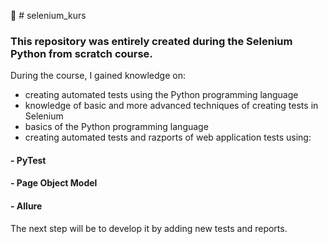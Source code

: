 📖 # selenium_kurs

### This repository was entirely created during the Selenium Python from scratch course. 
During the course, I gained knowledge on:
* creating automated tests using the Python programming language
* knowledge of basic and more advanced techniques of creating tests in Selenium
* basics of the Python programming language
* creating automated tests and razports of web application tests using:
#### -  PyTest
####  - Page Object Model
#### -  Allure

The next step will be to develop it by adding new tests and reports. 
